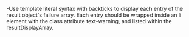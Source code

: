 -Use template literal syntax with backticks to display each entry of the result object's failure array. Each entry should be wrapped inside an li element with the class attribute text-warning, and listed within the resultDisplayArray.